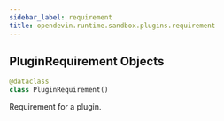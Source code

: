 ```yaml
---
sidebar_label: requirement
title: opendevin.runtime.sandbox.plugins.requirement
---
```


## PluginRequirement Objects

```python
@dataclass
class PluginRequirement()
```

Requirement for a plugin.

